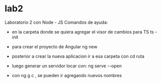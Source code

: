 # lab2
Laboratorio 2 con Node - JS
Comandos de ayuda:
* en la carpeta donde se quiera agregar el visor de cambios para TS ts -init 
* para crear el proyecto de Angular ng new <Nombre de la aplicacion>

* posterior a crear la nueva aplicacion ir a esa carpeta con cd ruta

* luego generar un servidor locar con: ng serve --open

* con ng g c <nombre del componente>, se pueden ir agregando nuevos nombres